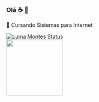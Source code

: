 ### Olá ☕ 👏
<!--
**lumamontes/lumamontes** is a ✨ _special_ ✨ repository because its `README.md` (this file) appears on your GitHub profile.

Here are some ideas to get you started:

- 🔭 I’m currently working on ...
- 🌱 I’m currently learning ...
- 👯 I’m looking to collaborate on ...
- 🤔 I’m looking for help with ...
- 💬 Ask me about ...
- 📫 How to reach me: ...
- 😄 Pronouns: ...
- ⚡ Fun fact: ...
-->
📖 Cursando Sistemas para Internet </br>

![Luma Montes Status](https://github-readme-stats.vercel.app/api?username=lumamontes&show_icons=true&theme=synthwave)  
<img height="150em" src="https://github-readme-stats.vercel.app/api/top-langs/?username=lumamontes&hide=tex&layout=compact&theme=synthwave"/>


